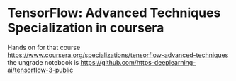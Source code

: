 # TensorFlow: Advanced Techniques Specialization in coursera

Hands on for that course https://www.coursera.org/specializations/tensorflow-advanced-techniques
the ungrade notebook is https://github.com/https-deeplearning-ai/tensorflow-3-public
